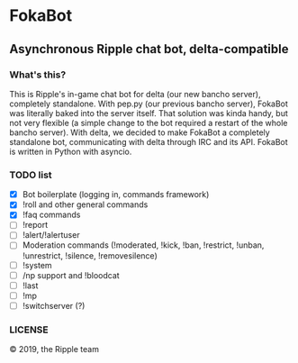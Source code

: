 # FokaBot
## Asynchronous Ripple chat bot, delta-compatible

### What's this?
This is Ripple's in-game chat bot for delta (our new bancho server), completely standalone. With pep.py
(our previous bancho server), FokaBot was literally baked into the server itself. That solution was kinda handy,
but not very flexible (a simple change to the bot required a restart of the whole bancho server). With delta, we decided
to make FokaBot a completely standalone bot, communicating with delta through IRC and its API. FokaBot is written in
Python with asyncio.

### TODO list
- [x] Bot boilerplate (logging in, commands framework)
- [x] !roll and other general commands
- [x] !faq commands
- [ ] !report
- [ ] !alert/!alertuser
- [ ] Moderation commands (!moderated, !kick, !ban, !restrict, !unban, !unrestrict, !silence, !removesilence)
- [ ] !system
- [ ] /np support and !bloodcat
- [ ] !last
- [ ] !mp
- [ ] !switchserver (?)

### LICENSE
&copy; 2019, the Ripple team
